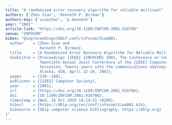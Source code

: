 ```yaml
---
title: "A randomized error recovery algorithm for reliable multicast"
authors: ['Zhen Xiao', 'Kenneth P. Birman']
authors-key: ['xiaozhen', 'p.kenneth']
year: "2001"
article-link: "https://doi.org/10.1109/INFCOM.2001.916706"
venue: "INFOCOM"
bibex: "@inproceedings{DBLP:conf/infocom/XiaoB01,
  author    = {Zhen Xiao and
               Kenneth P. Birman},
  title     = {A Randomized Error Recovery Algorithm for Reliable Multicast},
  booktitle = {Proceedings {IEEE} {INFOCOM} 2001, The Conference on Computer Communications,
               Twentieth Annual Joint Conference of the {IEEE} Computer and Communications
               Societies, Twenty years into the communications odyssey, Anchorage,
               Alaska, USA, April 22-26, 2001},
  pages     = {239--248},
  publisher = {{IEEE} Comptuer Society},
  year      = {2001},
  url       = {https://doi.org/10.1109/INFCOM.2001.916706},
  doi       = {10.1109/INFCOM.2001.916706},
  timestamp = {Wed, 16 Oct 2019 14:14:51 +0200},
  biburl    = {https://dblp.org/rec/conf/infocom/XiaoB01.bib},
  bibsource = {dblp computer science bibliography, https://dblp.org}
}"
---
```

